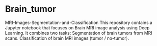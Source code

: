 # Brain_tumor
MRI-Images-Segmentation-and-Classification This repository contains a Jupyter notebook that focuses on Brain MRI image analysis using Deep Learning. It combines two tasks:  Segmentation of brain tumors from MRI scans. Classification of brain MRI images (tumor / no-tumor).
